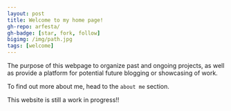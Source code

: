 ```yaml
---
layout: post
title: Welcome to my home page!
gh-repo: arfesta/
gh-badge: [star, fork, follow]
bigimg: /img/path.jpg
tags: [welcome]
---
```


The purpose of this webpage to organize past and ongoing projects, as well as provide a platform for potential future blogging or showcasing of work. 

To find out more about me, head to the `about me` section. 

This website is still a work in progress!! 
